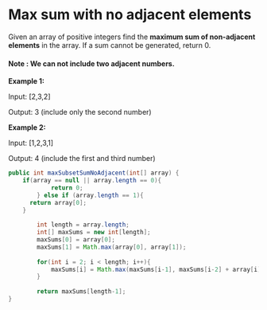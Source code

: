 # Max sum with no adjacent elements
Given an array of positive integers find the **maximum sum of non-adjacent elements** in the array. If a sum cannot be generated, return 0.

#### Note : We can not include two adjacent numbers.


**Example 1:**

Input: [2,3,2]

Output: 3 (include only the second number)

**Example 2:**

Input: [1,2,3,1]

Output: 4 (include the first and third number)


```java
public int maxSubsetSumNoAdjacent(int[] array) {
    if(array == null || array.length == 0){
			return 0;
		} else if (array.length == 1){
      return array[0];
    } 
        
		int length = array.length;
		int[] maxSums = new int[length];
		maxSums[0] = array[0];
		maxSums[1] = Math.max(array[0], array[1]);
			
		for(int i = 2; i < length; i++){
			maxSums[i] = Math.max(maxSums[i-1], maxSums[i-2] + array[i]);
		}
		
		return maxSums[length-1];
}
```
